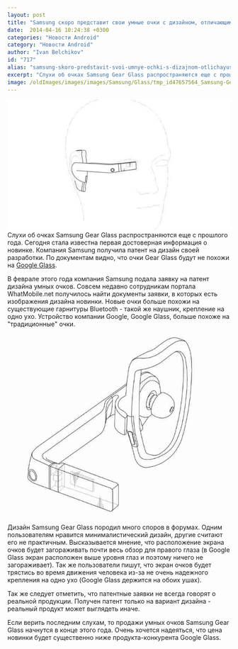 ```yaml
---
layout: post
title: "Samsung скоро представит свои умные очки с дизайном, отличающимся от Google Glass"
date:  2014-04-16 10:24:38 +0300
categories: "Новости Android"
category: "Новости Android"
author: "Ivan Belchikov"
id: "717"
alias: "samsung-skoro-predstavit-svoi-umnye-ochki-s-dizajnom-otlichayushchimsya-ot-google-glass"
excerpt: "Слухи об очках Samsung Gear Glass распространяются еще с прошлого года. Сегодня стала известна первая достоверная информация о новинке. Компания Samsung получила патент на дизайн своей разработки. По документам видно, что очки Gear Glass будут не похожи на Google Glass."
image: /oldImages/images/images/Samsung/Glass/tmp_id47657564_Samsung-Gear-Glass-2-1133362554.jpg
---
```

<img  src="/oldImages/images/images/Samsung/Glass/tmp_id47657564_Samsung-Gear-Glass-2-1133362554.jpg" alt="Samsung Gear Glass" />
Слухи об очках Samsung Gear Glass распространяются еще с прошлого года. Сегодня стала известна первая достоверная информация о новинке. Компания Samsung получила патент на дизайн своей разработки. По документам видно, что очки Gear Glass будут не похожи на <a href="index.php?option=com_content&amp;view=article&amp;id=716&amp;catid=8&amp;Itemid=102">Google Glass</a>.


В феврале этого года компания Samsung подала заявку на патент дизайна умных очков. Совсем недавно сотрудникам портала WhatMobile.net получилось найти документы заявки, в которых есть изображения дизайна новинки. Новые очки больше похожи на существующие гарнитуры Bluetooth - такой же наушник, крепление на одно ухо. Устройство компании Google, Google Glass, больше похоже на "традиционные" очки.

<img  src="/oldImages/images/images/Samsung/Glass/tmp_id47657564_Samsung-Gear-Glass-1-543782430.jpg" alt="Дизайн очков Samsung" />

Дизайн Samsung Gear Glass породил много споров в форумах. Одним пользователям нравится минималистический дизайн, другие считают его не практичным. Высказывается мнение, что расположение экрана очков будет загораживать почти весь обзор для правого глаза (в Google Glass экран расположен выше уровня глаз и поэтому ничего не загораживает). Так же пользователи пишут, что экран очков будет трястись во время движения человека из-за не очень надежного крепления на одно ухо (Google Glass держится на обоих ушах).

Так же следует отметить, что патентные заявки не всегда говорят о реальной продукции. Получен патент только на вариант дизайна - реальный продукт может выглядеть иначе.

Если верить последним слухам, то продажи умных очков Samsung Gear Glass начнутся в конце этого года. Очень хочется надеяться, что цена новинки будет существенно ниже продукта-конкурента Google Glass.
